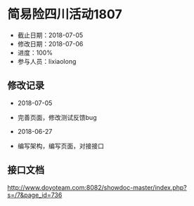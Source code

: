 # 简易险四川活动1807
- 截止日期：2018-07-05
- 修改日期：2018-07-06
- 进度：100%  
- 参与人员：lixiaolong

## 修改记录
- 2018-07-05
* 完善页面，修改测试反馈bug

- 2018-06-27
* 编写架构，编写页面，对接接口
  
## 接口文档
http://www.doyoteam.com:8082/showdoc-master/index.php?s=/7&page_id=736





